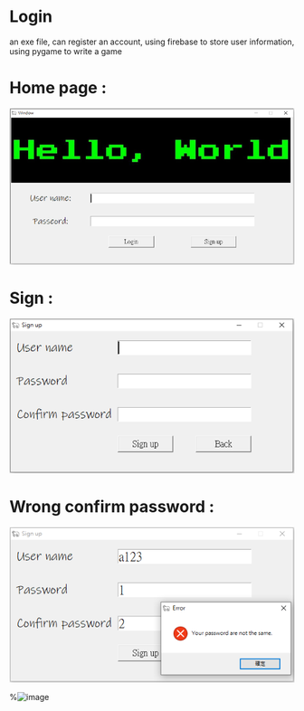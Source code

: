 # Login

an exe file, can register an account, using firebase to store user information, using pygame to write a game
#
# Home page : 

![image](https://github.com/muscleee/Login/blob/master/picture/home.PNG)
#
# Sign : 

![image](https://github.com/muscleee/Login/blob/master/picture/sign.PNG)
#
# Wrong confirm password :

![image](https://github.com/muscleee/Login/blob/master/picture/signWrong.PNG)



%![image]()
